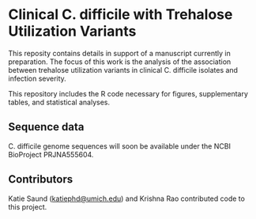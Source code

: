 # Clinical C. difficile with Trehalose Utilization Variants  
This reposity contains details in support of a manuscript currently in preparation. The focus of this work is the analysis of the association between trehalose utilization variants in clinical C. difficile isolates and infection severity.  
  
This repository includes the R code necessary for figures, supplementary tables, and statistical analyses.  
  
## Sequence data  
C. difficile genome sequences will soon be available under the NCBI BioProject PRJNA555604.   
  
## Contributors    
Katie Saund (katiephd@umich.edu) and Krishna Rao contributed code to this project.  
